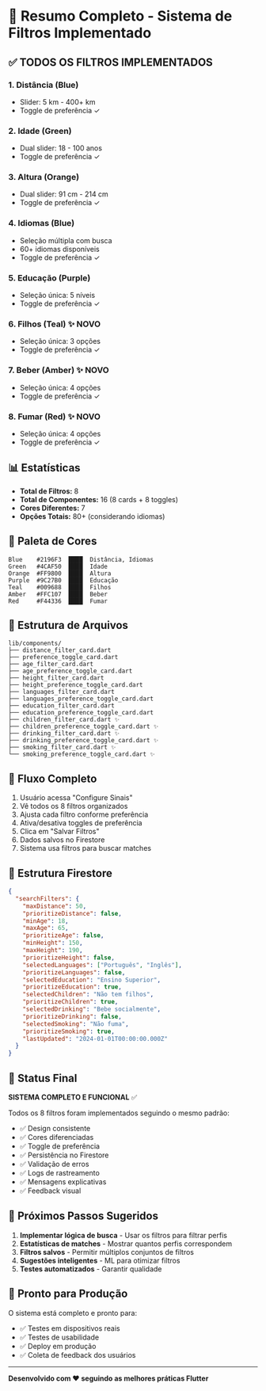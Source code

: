 # 🎉 Resumo Completo - Sistema de Filtros Implementado

## ✅ TODOS OS FILTROS IMPLEMENTADOS

### 1. **Distância** (Blue) 
- Slider: 5 km - 400+ km
- Toggle de preferência ✓

### 2. **Idade** (Green)
- Dual slider: 18 - 100 anos
- Toggle de preferência ✓

### 3. **Altura** (Orange)
- Dual slider: 91 cm - 214 cm
- Toggle de preferência ✓

### 4. **Idiomas** (Blue)
- Seleção múltipla com busca
- 60+ idiomas disponíveis
- Toggle de preferência ✓

### 5. **Educação** (Purple)
- Seleção única: 5 níveis
- Toggle de preferência ✓

### 6. **Filhos** (Teal) ✨ NOVO
- Seleção única: 3 opções
- Toggle de preferência ✓

### 7. **Beber** (Amber) ✨ NOVO
- Seleção única: 4 opções
- Toggle de preferência ✓

### 8. **Fumar** (Red) ✨ NOVO
- Seleção única: 4 opções
- Toggle de preferência ✓

## 📊 Estatísticas

- **Total de Filtros:** 8
- **Total de Componentes:** 16 (8 cards + 8 toggles)
- **Cores Diferentes:** 7
- **Opções Totais:** 80+ (considerando idiomas)

## 🎨 Paleta de Cores

```
Blue    #2196F3  ████  Distância, Idiomas
Green   #4CAF50  ████  Idade
Orange  #FF9800  ████  Altura
Purple  #9C27B0  ████  Educação
Teal    #009688  ████  Filhos
Amber   #FFC107  ████  Beber
Red     #F44336  ████  Fumar
```

## 📁 Estrutura de Arquivos

```
lib/components/
├── distance_filter_card.dart
├── preference_toggle_card.dart
├── age_filter_card.dart
├── age_preference_toggle_card.dart
├── height_filter_card.dart
├── height_preference_toggle_card.dart
├── languages_filter_card.dart
├── languages_preference_toggle_card.dart
├── education_filter_card.dart
├── education_preference_toggle_card.dart
├── children_filter_card.dart ✨
├── children_preference_toggle_card.dart ✨
├── drinking_filter_card.dart ✨
├── drinking_preference_toggle_card.dart ✨
├── smoking_filter_card.dart ✨
└── smoking_preference_toggle_card.dart ✨
```

## 🔄 Fluxo Completo

1. Usuário acessa "Configure Sinais"
2. Vê todos os 8 filtros organizados
3. Ajusta cada filtro conforme preferência
4. Ativa/desativa toggles de preferência
5. Clica em "Salvar Filtros"
6. Dados salvos no Firestore
7. Sistema usa filtros para buscar matches

## 💾 Estrutura Firestore

```json
{
  "searchFilters": {
    "maxDistance": 50,
    "prioritizeDistance": false,
    "minAge": 18,
    "maxAge": 65,
    "prioritizeAge": false,
    "minHeight": 150,
    "maxHeight": 190,
    "prioritizeHeight": false,
    "selectedLanguages": ["Português", "Inglês"],
    "prioritizeLanguages": false,
    "selectedEducation": "Ensino Superior",
    "prioritizeEducation": true,
    "selectedChildren": "Não tem filhos",
    "prioritizeChildren": true,
    "selectedDrinking": "Bebe socialmente",
    "prioritizeDrinking": false,
    "selectedSmoking": "Não fuma",
    "prioritizeSmoking": true,
    "lastUpdated": "2024-01-01T00:00:00.000Z"
  }
}
```

## 🎯 Status Final

**SISTEMA COMPLETO E FUNCIONAL** ✅

Todos os 8 filtros foram implementados seguindo o mesmo padrão:
- ✅ Design consistente
- ✅ Cores diferenciadas
- ✅ Toggle de preferência
- ✅ Persistência no Firestore
- ✅ Validação de erros
- ✅ Logs de rastreamento
- ✅ Mensagens explicativas
- ✅ Feedback visual

## 🚀 Próximos Passos Sugeridos

1. **Implementar lógica de busca** - Usar os filtros para filtrar perfis
2. **Estatísticas de matches** - Mostrar quantos perfis correspondem
3. **Filtros salvos** - Permitir múltiplos conjuntos de filtros
4. **Sugestões inteligentes** - ML para otimizar filtros
5. **Testes automatizados** - Garantir qualidade

## 📱 Pronto para Produção

O sistema está completo e pronto para:
- ✅ Testes em dispositivos reais
- ✅ Testes de usabilidade
- ✅ Deploy em produção
- ✅ Coleta de feedback dos usuários

---

**Desenvolvido com ❤️ seguindo as melhores práticas Flutter**
